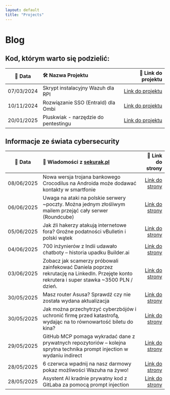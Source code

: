 ```yaml
---
layout: default
title: "Projects"
---
```

# Blog

## Kod, którym warto się podzielić:

| 📅 Data | 🛠️ Nazwa Projektu| 🔗 Link do projektu |
|:---------:|:------------------|-----------------:|
| 07/03/2024 | Skrypt instalacyjny Wazuh dla RPI | [Link do projektu](https://github.com/dadmins1984/Wazuh_for_RPI) |
| 10/11/2024 | Rozwiązanie SSO (EntraId) dla Ombi | [Link do projektu](https://github.com/dadmins1984/Ombi-Azure_SSO_Proxy) |
| 20/01/2025 | Pluskwiak - narzędzie do pentestingu | [Link do projektu](https://github.com/dadmins1984/Pluskwiak-pentesting-tool) |

## Informacje ze świata cybersecurity

| 📅 Data | 📌 Wiadomości z [sekurak.pl](https://sekurak.pl/) | 🔗 Link do strony |
|:---------:|:------------------|-------------------:|
| 08/06/2025 | Nowa wersja trojana bankowego Crocodilus na Androida może dodawać kontakty w smartfonie | [Link do strony](https://sekurak.pl/nowa-wersja-trojana-bankowego-crocodilus-na-androida-moze-dodawac-kontakty-w-smartfonie/) |
| 06/06/2025 | Uwaga na ataki na polskie serwery ~poczty. Można jednym złośliwym mailem przejąć cały serwer (Roundcube) | [Link do strony](https://sekurak.pl/uwaga-na-ataki-na-polskie-serwery-poczty-mozna-jednym-zlosliwym-mailem-przejac-caly-serwer-roundcube/) |
| 05/06/2025 | Jak źli hakerzy atakują internetowe fora? Groźne podatności vBulletin i polski wątek | [Link do strony](https://sekurak.pl/jak-zli-hakerzy-atakuja-internetowe-fora-grozne-podatnosci-vbulletin-i-polski-watek/) |
| 04/06/2025 | 700 inżynierów z Indii udawało chatboty – historia upadku Builder.ai | [Link do strony](https://sekurak.pl/700-inzynierow-z-indii-udawalo-chatboty-historia-upadku-builder-ai/) |
| 03/06/2025 | Zobacz jak scamerzy próbowali zainfekować Daniela poprzez rekrutację na LinkedIn. Przejęte konto rekrutera i super stawka ~3500 PLN / dzień. | [Link do strony](https://sekurak.pl/zobacz-jak-scamerzy-probowali-zainfekowac-daniela-poprzez-rekrutacje-na-linkedin-przejete-konto-rekrutera-i-super-stawka-3500-pln-dzien/) |
| 30/05/2025 | Masz router Asusa? Sprawdź czy nie została wydana aktualizacja | [Link do strony](https://sekurak.pl/masz-router-asusa-sprawdz-czy-nie-zostala-wydana-aktualizacja/) |
| 30/05/2025 | Jak można przechytrzyć cyberzbójów i uchronić firmę przed katastrofą, wydając na to równowartość biletu do kina? | [Link do strony](https://sekurak.pl/jak-mozna-przechytrzyc-cyberzbojow-i-uchronic-firme-przed-katastrofa-wydajac-na-to-rownowartosc-biletu-do-kina/) |
| 29/05/2025 | GitHub MCP pomaga wykradać dane z prywatnych repozytoriów – kolejna sprytna technika prompt injection w wydaniu indirect | [Link do strony](https://sekurak.pl/github-mcp-pomaga-wykradac-dane-z-prywatnych-repozytoriow-kolejna-sprytna-technika-prompt-injection-w-wydaniu-indirect/) |
| 28/05/2025 | 6 czerwca wpadnij na nasz darmowy pokaz możliwości Wazuha na żywo! | [Link do strony](https://sekurak.pl/6-czerwca-wpadnij-na-nasz-darmowy-pokaz-mozliwosci-wazuha-na-zywo/) |
| 28/05/2025 | Asystent AI kradnie prywatny kod z GitLaba za pomocą prompt injection | [Link do strony](https://sekurak.pl/asystent-ai-kradnie-prywatny-kod-z-gitlaba-za-pomoca-prompt-injection/) |
